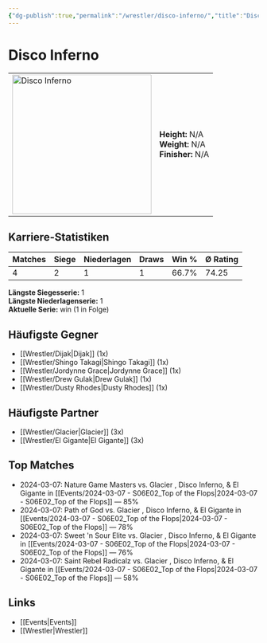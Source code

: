 ```yaml
---
{"dg-publish":true,"permalink":"/wrestler/disco-inferno/","title":"Disco Inferno","tags":["wrestler"],"noteIcon":""}
---
```



# Disco Inferno

<table>
        <tr>
        <td><img src="https://github.com/CptSpaulding1980/choke-slam-wrestling/releases/download/images/Disco_Inferno.png" width="280" alt="Disco Inferno"></td>
        <td>
        <b>Height:</b> N/A<br>
        <b>Weight:</b> N/A<br>
        <b>Finisher:</b> N/A<br>
        </td>
        </tr>
        </table>
        
## Karriere-Statistiken

| Matches | Siege | Niederlagen | Draws | Win % | Ø Rating |
|---------|-------|-------------|-------|-------|-----------|
| 4 | 2 | 1 | 1 | 66.7% | 74.25 |

**Längste Siegesserie:** 1<br>**Längste Niederlagenserie:** 1<br>**Aktuelle Serie:** win (1 in Folge)


## Häufigste Gegner
- [[Wrestler/Dijak\|Dijak]] (1x)
- [[Wrestler/Shingo Takagi\|Shingo Takagi]] (1x)
- [[Wrestler/Jordynne Grace\|Jordynne Grace]] (1x)
- [[Wrestler/Drew Gulak\|Drew Gulak]] (1x)
- [[Wrestler/Dusty Rhodes\|Dusty Rhodes]] (1x)

## Häufigste Partner
- [[Wrestler/Glacier\|Glacier]] (3x)
- [[Wrestler/El Gigante\|El Gigante]] (3x)

## Top Matches
- 2024-03-07: Nature Game Masters  vs. Glacier , Disco Inferno, & El Gigante in [[Events/2024-03-07 - S06E02_Top of the Flops\|2024-03-07 - S06E02_Top of the Flops]] — 85%
- 2024-03-07: Path of God vs. Glacier , Disco Inferno, & El Gigante in [[Events/2024-03-07 - S06E02_Top of the Flops\|2024-03-07 - S06E02_Top of the Flops]] — 78%
- 2024-03-07: Sweet 'n Sour Elite vs. Glacier , Disco Inferno, & El Gigante in [[Events/2024-03-07 - S06E02_Top of the Flops\|2024-03-07 - S06E02_Top of the Flops]] — 76%
- 2024-03-07: Saint Rebel Radicalz vs. Glacier , Disco Inferno, & El Gigante in [[Events/2024-03-07 - S06E02_Top of the Flops\|2024-03-07 - S06E02_Top of the Flops]] — 58%

## Links
- [[Events\|Events]]
- [[Wrestler\|Wrestler]]
